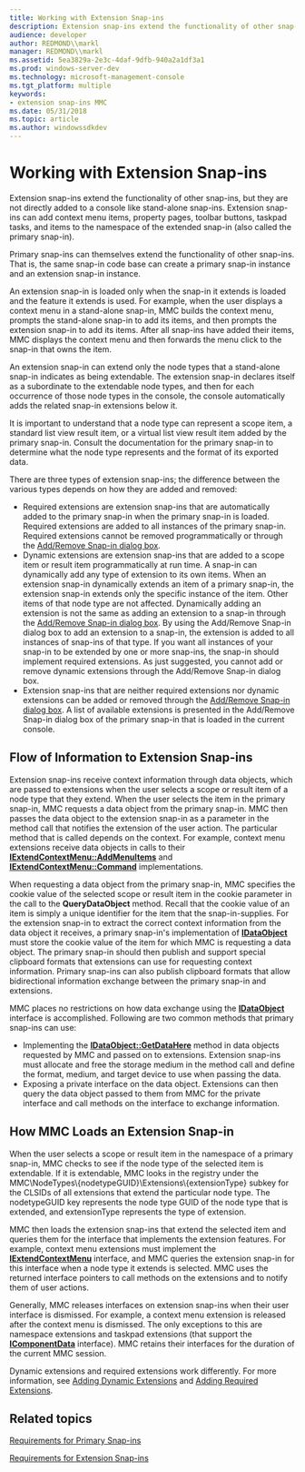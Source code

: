 ```yaml
---
title: Working with Extension Snap-ins
description: Extension snap-ins extend the functionality of other snap-ins, but they are not directly added to a console like stand-alone snap-ins.
audience: developer
author: REDMOND\\markl
manager: REDMOND\\markl
ms.assetid: 5ea3829a-2e3c-4daf-9dfb-940a2a1df3a1
ms.prod: windows-server-dev
ms.technology: microsoft-management-console
ms.tgt_platform: multiple
keywords:
- extension snap-ins MMC
ms.date: 05/31/2018
ms.topic: article
ms.author: windowssdkdev
---
```


# Working with Extension Snap-ins

Extension snap-ins extend the functionality of other snap-ins, but they are not directly added to a console like stand-alone snap-ins. Extension snap-ins can add context menu items, property pages, toolbar buttons, taskpad tasks, and items to the namespace of the extended snap-in (also called the primary snap-in).

Primary snap-ins can themselves extend the functionality of other snap-ins. That is, the same snap-in code base can create a primary snap-in instance and an extension snap-in instance.

An extension snap-in is loaded only when the snap-in it extends is loaded and the feature it extends is used. For example, when the user displays a context menu in a stand-alone snap-in, MMC builds the context menu, prompts the stand-alone snap-in to add its items, and then prompts the extension snap-in to add its items. After all snap-ins have added their items, MMC displays the context menu and then forwards the menu click to the snap-in that owns the item.

An extension snap-in can extend only the node types that a stand-alone snap-in indicates as being extendable. The extension snap-in declares itself as a subordinate to the extendable node types, and then for each occurrence of those node types in the console, the console automatically adds the related snap-in extensions below it.

It is important to understand that a node type can represent a scope item, a standard list view result item, or a virtual list view result item added by the primary snap-in. Consult the documentation for the primary snap-in to determine what the node type represents and the format of its exported data.

There are three types of extension snap-ins; the difference between the various types depends on how they are added and removed:

-   Required extensions are extension snap-ins that are automatically added to the primary snap-in when the primary snap-in is loaded. Required extensions are added to all instances of the primary snap-in. Required extensions cannot be removed programmatically or through the [Add/Remove Snap-in dialog box](add-remove-snap-in-dialog-box.md).
-   Dynamic extensions are extension snap-ins that are added to a scope item or result item programmatically at run time. A snap-in can dynamically add any type of extension to its own items. When an extension snap-in dynamically extends an item of a primary snap-in, the extension snap-in extends only the specific instance of the item. Other items of that node type are not affected. Dynamically adding an extension is not the same as adding an extension to a snap-in through the [Add/Remove Snap-in dialog box](add-remove-snap-in-dialog-box.md). By using the Add/Remove Snap-in dialog box to add an extension to a snap-in, the extension is added to all instances of snap-ins of that type. If you want all instances of your snap-in to be extended by one or more snap-ins, the snap-in should implement required extensions. As just suggested, you cannot add or remove dynamic extensions through the Add/Remove Snap-in dialog box.
-   Extension snap-ins that are neither required extensions nor dynamic extensions can be added or removed through the [Add/Remove Snap-in dialog box](add-remove-snap-in-dialog-box.md). A list of available extensions is presented in the Add/Remove Snap-in dialog box of the primary snap-in that is loaded in the current console.

## Flow of Information to Extension Snap-ins

Extension snap-ins receive context information through data objects, which are passed to extensions when the user selects a scope or result item of a node type that they extend. When the user selects the item in the primary snap-in, MMC requests a data object from the primary snap-in. MMC then passes the data object to the extension snap-in as a parameter in the method call that notifies the extension of the user action. The particular method that is called depends on the context. For example, context menu extensions receive data objects in calls to their [**IExtendContextMenu::AddMenuItems**](/windows/win32/Mmc/nf-mmc-iextendcontextmenu-addmenuitems?branch=master) and [**IExtendContextMenu::Command**](/windows/win32/Mmc/nf-mmc-iextendcontextmenu-command?branch=master) implementations.

When requesting a data object from the primary snap-in, MMC specifies the cookie value of the selected scope or result item in the cookie parameter in the call to the **QueryDataObject** method. Recall that the cookie value of an item is simply a unique identifier for the item that the snap-in-supplies. For the extension snap-in to extract the correct context information from the data object it receives, a primary snap-in's implementation of [**IDataObject**](_ole_idataobject) must store the cookie value of the item for which MMC is requesting a data object. The primary snap-in should then publish and support special clipboard formats that extensions can use for requesting context information. Primary snap-ins can also publish clipboard formats that allow bidirectional information exchange between the primary snap-in and extensions.

MMC places no restrictions on how data exchange using the [**IDataObject**](_ole_idataobject) interface is accomplished. Following are two common methods that primary snap-ins can use:

-   Implementing the [**IDataObject::GetDataHere**](_ole_idataobject_getdatahere) method in data objects requested by MMC and passed on to extensions. Extension snap-ins must allocate and free the storage medium in the method call and define the format, medium, and target device to use when passing the data.
-   Exposing a private interface on the data object. Extensions can then query the data object passed to them from MMC for the private interface and call methods on the interface to exchange information.

## How MMC Loads an Extension Snap-in

When the user selects a scope or result item in the namespace of a primary snap-in, MMC checks to see if the node type of the selected item is extendable. If it is extendable, MMC looks in the registry under the MMC\\NodeTypes\\{nodetypeGUID}\\Extensions\\{extensionType} subkey for the CLSIDs of all extensions that extend the particular node type. The nodetypeGUID key represents the node type GUID of the node type that is extended, and extensionType represents the type of extension.

MMC then loads the extension snap-ins that extend the selected item and queries them for the interface that implements the extension features. For example, context menu extensions must implement the [**IExtendContextMenu**](/windows/win32/Mmc/nn-mmc-iextendcontextmenu?branch=master) interface, and MMC queries the extension snap-in for this interface when a node type it extends is selected. MMC uses the returned interface pointers to call methods on the extensions and to notify them of user actions.

Generally, MMC releases interfaces on extension snap-ins when their user interface is dismissed. For example, a context menu extension is released after the context menu is dismissed. The only exceptions to this are namespace extensions and taskpad extensions (that support the [**IComponentData**](/windows/win32/Mmc/nn-mmc-icomponentdata?branch=master) interface). MMC retains their interfaces for the duration of the current MMC session.

Dynamic extensions and required extensions work differently. For more information, see [Adding Dynamic Extensions](adding-dynamic-extensions.md) and [Adding Required Extensions](adding-required-extensions.md).

## Related topics

<dl> <dt>

[Requirements for Primary Snap-ins](requirements-for-primary-snap-ins.md)
</dt> <dt>

[Requirements for Extension Snap-ins](requirements-for-extension-snap-ins.md)
</dt> </dl>

 

 




